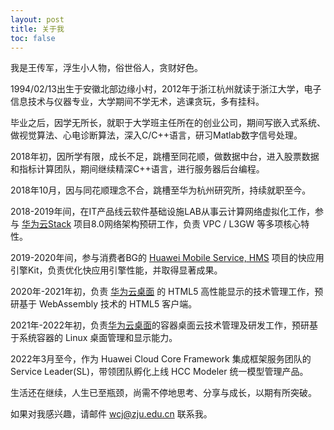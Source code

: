 ```yaml
---
layout: post
title: 关于我
toc: false
---
```


我是王传军，浮生小人物，俗世俗人，贪财好色。

1994/02/13出生于安徽北部边缘小村，2012年于浙江杭州就读于浙江大学，电子信息技术与仪器专业，大学期间不学无术，逃课贪玩，多有挂科。

毕业之后，因学无所长，就职于大学班主任所在的创业公司，期间写嵌入式系统、做视觉算法、心电诊断算法，深入C/C++语言，研习Matlab数字信号处理。

2018年初，因所学有限，成长不足，跳槽至同花顺，做数据中台，进入股票数据和指标计算团队，期间继续精深C++语言，进行服务器后台编程。

2018年10月，因与同花顺理念不合，跳槽至华为杭州研究所，持续就职至今。

2018-2019年间，在IT产品线云软件基础设施LAB从事云计算网络虚拟化工作，参与 [华为云Stack](https://www.huaweicloud.com/product/huaweicloudstack.html) 项目8.0网络架构预研工作，负责 VPC / L3GW 等多项核心特性。

2019-2020年间，参与消费者BG的 [Huawei Mobile Service, HMS](https://developer.huawei.com/consumer/cn/hms/) 项目的快应用引擎Kit，负责优化快应用引擎性能，并取得显著成果。

2020年-2021年初，负责 [华为云桌面](https://www.huaweicloud.com/product/workspace.html) 的 HTML5 高性能显示的技术管理工作，预研基于 WebAssembly 技术的 HTML5 客户端。

2021年-2022年初，负责[华为云桌面](https://www.huaweicloud.com/product/workspace.html)的容器桌面云技术管理及研发工作，预研基于系统容器的 Linux 桌面管理和显示能力。

2022年3月至今，作为 Huawei Cloud Core Framework 集成框架服务团队的 Service Leader(SL)，带领团队孵化上线 HCC Modeler 统一模型管理产品。

生活还在继续，人生已至瓶颈，尚需不停地思考、分享与成长，以期有所突破。

如果对我感兴趣，请邮件 [wcj@zju.edu.cn](mailto:wcj@zju.edu.cn) 联系我。
